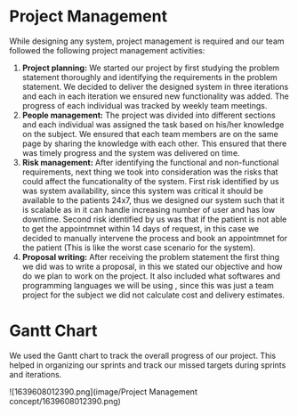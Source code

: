 # Project Management

While designing any system, project management is required and our team followed the following project management activities:

1. **Project planning:** We started our project by first studying the problem statement thoroughly and identifying the requirements in the problem statement. We decided to deliver the designed system in three iterations and each in each iteration we ensured new functionality was added. The progress of each individual was tracked by weekly team meetings.
2. **People management:** The project was divided into different sections and each individual was assigned the task based on his/her knowledge on the subject. We ensured that each team members are on the same page by sharing the knowledge with each other. This ensured that there was timely progress and the system was delivered on time.
3. **Risk management:** After identifying the functional and non-functional requirements, next thing we took into consideration was the risks that could affect the funcationality of the system. First risk identified by us was system availability, since this system was critical it should be available to the patients 24x7, thus we designed our system such that it is scalable as in it can handle increasing number of user and has low downtime. Second risk identified by us was that if the patient is not able to get the appointmnet within 14 days of request, in this case we decided to manually intervene the process and book an appointmnet for the patient (This is like the worst case scenario for the system).
4. **Proposal writing:** After receiving the problem statement the first thing we did was to write a proposal, in this we stated our objective and how do we plan to work on the project. It also included what softwares and programming languages we will be using , since this was just a team project for the subject we did not calculate cost and delivery estimates.

# Gantt Chart

We used the Gantt chart to track the overall progress of our project. This helped in organizing our sprints and track our missed targets during sprints and iterations. 

![1639608012390.png](image/Project Management concept/1639608012390.png)

